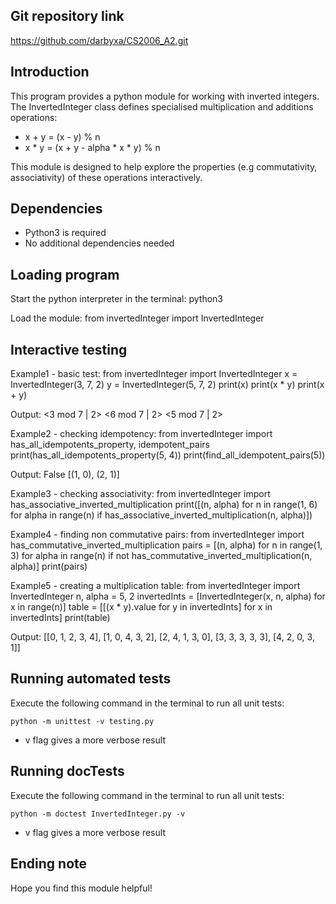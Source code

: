 ## Git repository link
https://github.com/darbyxa/CS2006_A2.git

## Introduction
This program provides a python module for working with inverted integers. The InvertedInteger class defines specialised multiplication and additions operations:

- x + y = (x - y) % n
- x * y = (x + y - alpha * x * y) % n

This module is designed to help explore the properties (e.g commutativity, associativity) of these operations interactively.

## Dependencies
- Python3 is required
- No additional dependencies needed

## Loading program
Start the python interpreter in the terminal:
    python3

Load the module:
    from invertedInteger import InvertedInteger

## Interactive testing
Example1 - basic test:
from invertedInteger import InvertedInteger
x = InvertedInteger(3, 7, 2)
y = InvertedInteger(5, 7, 2)
print(x)
print(x * y)
print(x + y)

Output:
<3 mod 7 | 2>
<6 mod 7 | 2>
<5 mod 7 | 2>

Example2 - checking idempotency:
from invertedInteger import has_all_idempotents_property, idempotent_pairs
print(has_all_idempotents_property(5, 4))
print(find_all_idempotent_pairs(5))

Output:
False
[(1, 0), (2, 1)]

Example3 - checking associativity:
from invertedInteger import has_associative_inverted_multiplication
print([(n, alpha) for n in range(1, 6) for alpha in range(n) if has_associative_inverted_multiplication(n, alpha)])

Example4 - finding non commutative pairs:
from invertedInteger import has_commutative_inverted_multiplication
pairs = [(n, alpha) for n in range(1, 3) for alpha in range(n) if not has_commutative_inverted_multiplication(n, alpha)]
print(pairs)

Example5 - creating a multiplication table:
from invertedInteger import InvertedInteger
n, alpha = 5, 2
invertedInts = [InvertedInteger(x, n, alpha) for x in range(n)]
table = [[(x * y).value for y in invertedInts] for x in invertedInts]
print(table)

Output:
[[0, 1, 2, 3, 4], [1, 0, 4, 3, 2], [2, 4, 1, 3, 0], [3, 3, 3, 3, 3], [4, 2, 0, 3, 1]]


## Running automated tests
Execute the following command in the terminal to run all unit tests:

    python -m unittest -v testing.py

- v flag gives a more verbose result

## Running docTests
Execute the following command in the terminal to run all unit tests:

    python -m doctest InvertedInteger.py -v
    
- v flag gives a more verbose result

## Ending note
Hope you find this module helpful!